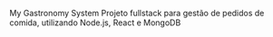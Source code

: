 My Gastronomy System
Projeto fullstack para gestão de pedidos de comida, utilizando Node.js, React e MongoDB

